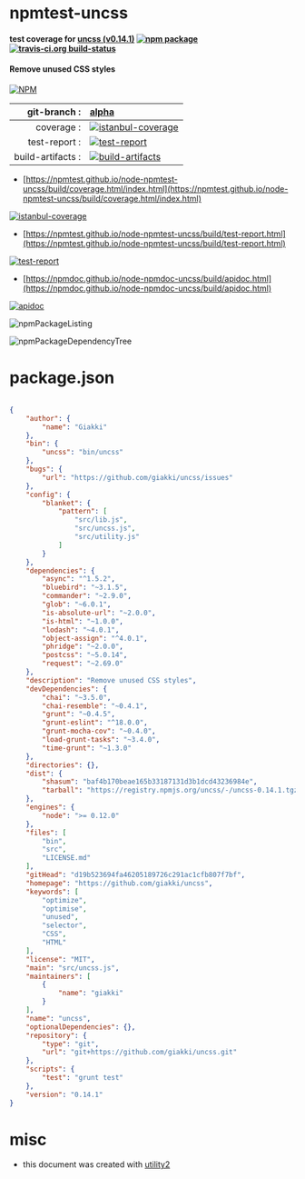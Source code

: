 # npmtest-uncss

#### test coverage for  [uncss (v0.14.1)](https://github.com/giakki/uncss)  [![npm package](https://img.shields.io/npm/v/npmtest-uncss.svg?style=flat-square)](https://www.npmjs.org/package/npmtest-uncss) [![travis-ci.org build-status](https://api.travis-ci.org/npmtest/node-npmtest-uncss.svg)](https://travis-ci.org/npmtest/node-npmtest-uncss)

#### Remove unused CSS styles

[![NPM](https://nodei.co/npm/uncss.png?downloads=true&downloadRank=true&stars=true)](https://www.npmjs.com/package/uncss)

| git-branch : | [alpha](https://github.com/npmtest/node-npmtest-uncss/tree/alpha)|
|--:|:--|
| coverage : | [![istanbul-coverage](https://npmtest.github.io/node-npmtest-uncss/build/coverage.badge.svg)](https://npmtest.github.io/node-npmtest-uncss/build/coverage.html/index.html)|
| test-report : | [![test-report](https://npmtest.github.io/node-npmtest-uncss/build/test-report.badge.svg)](https://npmtest.github.io/node-npmtest-uncss/build/test-report.html)|
| build-artifacts : | [![build-artifacts](https://npmtest.github.io/node-npmtest-uncss/glyphicons_144_folder_open.png)](https://github.com/npmtest/node-npmtest-uncss/tree/gh-pages/build)|

- [https://npmtest.github.io/node-npmtest-uncss/build/coverage.html/index.html](https://npmtest.github.io/node-npmtest-uncss/build/coverage.html/index.html)

[![istanbul-coverage](https://npmtest.github.io/node-npmtest-uncss/build/screenCapture.buildCi.browser.%252Ftmp%252Fbuild%252Fcoverage.lib.html.png)](https://npmtest.github.io/node-npmtest-uncss/build/coverage.html/index.html)

- [https://npmtest.github.io/node-npmtest-uncss/build/test-report.html](https://npmtest.github.io/node-npmtest-uncss/build/test-report.html)

[![test-report](https://npmtest.github.io/node-npmtest-uncss/build/screenCapture.buildCi.browser.%252Ftmp%252Fbuild%252Ftest-report.html.png)](https://npmtest.github.io/node-npmtest-uncss/build/test-report.html)

- [https://npmdoc.github.io/node-npmdoc-uncss/build/apidoc.html](https://npmdoc.github.io/node-npmdoc-uncss/build/apidoc.html)

[![apidoc](https://npmdoc.github.io/node-npmdoc-uncss/build/screenCapture.buildCi.browser.%252Ftmp%252Fbuild%252Fapidoc.html.png)](https://npmdoc.github.io/node-npmdoc-uncss/build/apidoc.html)

![npmPackageListing](https://npmtest.github.io/node-npmtest-uncss/build/screenCapture.npmPackageListing.svg)

![npmPackageDependencyTree](https://npmtest.github.io/node-npmtest-uncss/build/screenCapture.npmPackageDependencyTree.svg)



# package.json

```json

{
    "author": {
        "name": "Giakki"
    },
    "bin": {
        "uncss": "bin/uncss"
    },
    "bugs": {
        "url": "https://github.com/giakki/uncss/issues"
    },
    "config": {
        "blanket": {
            "pattern": [
                "src/lib.js",
                "src/uncss.js",
                "src/utility.js"
            ]
        }
    },
    "dependencies": {
        "async": "^1.5.2",
        "bluebird": "~3.1.5",
        "commander": "~2.9.0",
        "glob": "~6.0.1",
        "is-absolute-url": "~2.0.0",
        "is-html": "~1.0.0",
        "lodash": "~4.0.1",
        "object-assign": "^4.0.1",
        "phridge": "~2.0.0",
        "postcss": "~5.0.14",
        "request": "~2.69.0"
    },
    "description": "Remove unused CSS styles",
    "devDependencies": {
        "chai": "~3.5.0",
        "chai-resemble": "~0.4.1",
        "grunt": "~0.4.5",
        "grunt-eslint": "^18.0.0",
        "grunt-mocha-cov": "~0.4.0",
        "load-grunt-tasks": "~3.4.0",
        "time-grunt": "~1.3.0"
    },
    "directories": {},
    "dist": {
        "shasum": "baf4b170beae165b33187131d3b1dcd43236984e",
        "tarball": "https://registry.npmjs.org/uncss/-/uncss-0.14.1.tgz"
    },
    "engines": {
        "node": ">= 0.12.0"
    },
    "files": [
        "bin",
        "src",
        "LICENSE.md"
    ],
    "gitHead": "d19b523694fa46205189726c291ac1cfb807f7bf",
    "homepage": "https://github.com/giakki/uncss",
    "keywords": [
        "optimize",
        "optimise",
        "unused",
        "selector",
        "CSS",
        "HTML"
    ],
    "license": "MIT",
    "main": "src/uncss.js",
    "maintainers": [
        {
            "name": "giakki"
        }
    ],
    "name": "uncss",
    "optionalDependencies": {},
    "repository": {
        "type": "git",
        "url": "git+https://github.com/giakki/uncss.git"
    },
    "scripts": {
        "test": "grunt test"
    },
    "version": "0.14.1"
}
```



# misc
- this document was created with [utility2](https://github.com/kaizhu256/node-utility2)
